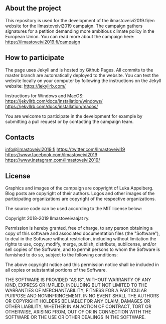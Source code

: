## About the project

This repository is used for the development of the ilmastoveivi2019.fi/en website for the Ilmastoveivi2019 campaign. The campaign gathers signatures for a petition demanding more ambitious climate policy in the European Union. You can read more about the campaign here: https://ilmastoveivi2019.fi/campaign

## How to participate

The page uses Jekyll and is hosted by Github Pages. All commits to the master branch are automatically deployed to the website. You can test the website locally on your computer by following the instructions on the Jekyll website:
https://jekyllrb.com/

Instructions for Windows and MacOS:
https://jekyllrb.com/docs/installation/windows/
https://jekyllrb.com/docs/installation/macos/

You are welcome to participate in the development for example by submitting a pull request or by contacting the campaign team. 

## Contacts

info@ilmastoveivi2019.fi
https://twitter.com/Ilmastoveivi19
https://www.facebook.com/ilmastoveivi2019
https://www.instagram.com/ilmastoveivi2019/

## License

Graphics and images of the campaign are copyright of Luka Appelberg. Blog posts are copyright of their authors. Logos and other images of the participating organizations are copyright of the respective organizations. 

The source code can be used according to the MIT license below:

Copyright 2018-2019 Ilmastoveivaajat ry. 

Permission is hereby granted, free of charge, to any person obtaining a copy of this software and associated documentation files (the "Software"), to deal in the Software without restriction, including without limitation the rights to use, copy, modify, merge, publish, distribute, sublicense, and/or sell copies of the Software, and to permit persons to whom the Software is furnished to do so, subject to the following conditions:

The above copyright notice and this permission notice shall be included in all copies or substantial portions of the Software.

THE SOFTWARE IS PROVIDED "AS IS", WITHOUT WARRANTY OF ANY KIND, EXPRESS OR IMPLIED, INCLUDING BUT NOT LIMITED TO THE WARRANTIES OF MERCHANTABILITY, FITNESS FOR A PARTICULAR PURPOSE AND NONINFRINGEMENT. IN NO EVENT SHALL THE AUTHORS OR COPYRIGHT HOLDERS BE LIABLE FOR ANY CLAIM, DAMAGES OR OTHER LIABILITY, WHETHER IN AN ACTION OF CONTRACT, TORT OR OTHERWISE, ARISING FROM, OUT OF OR IN CONNECTION WITH THE SOFTWARE OR THE USE OR OTHER DEALINGS IN THE SOFTWARE.
